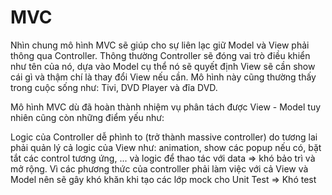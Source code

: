 #  MVC
Nhìn chung mô hình MVC sẽ giúp cho sự liên lạc giữ Model và View phải thông qua Controller. Thông thường Controller sẽ đóng vai trò điều khiển như tên của nó, dựa vào Model cụ thể nó sẽ quyết định View sẽ cần show cái gì và thậm chí là thay đổi View nếu cần. Mô hình này cũng thường thấy trong cuộc sống như: Tivi, DVD Player và đĩa DVD.

Mô hình MVC dù đã hoàn thành nhiệm vụ phân tách được View - Model tuy nhiên cũng còn những điểm yếu như:

Logic của Controller dễ phình to (trở thành massive controller) do tương lai phải quản lý cả logic của View như: animation, show các popup nếu có, bặt tắt các control tương ứng, ... và logic để thao tác với data => khó bảo trì và mở rộng.
Vì các phương thức của controller phải làm việc với cả View và Model nên sẽ gây khó khăn khi tạo các lớp mock cho Unit Test => Khó test
